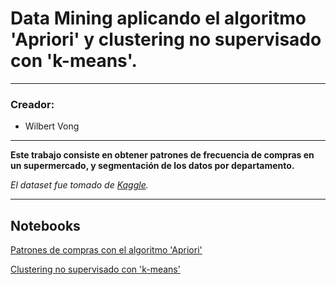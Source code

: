 # Data Mining aplicando el algoritmo 'Apriori' y clustering no supervisado con 'k-means'.

---

### Creador:
- Wilbert Vong

---

**Este trabajo consiste en obtener patrones de frecuencia de compras en un supermercado, y segmentación de los datos por departamento.**

*El dataset fue tomado de [Kaggle](https://www.kaggle.com/datasets/hunter0007/ecommerce-dataset-for-predictive-marketing-2023).*

---

## Notebooks

[Patrones de compras con el algoritmo 'Apriori'](https://colab.research.google.com/drive/1HU9Pfiey0P_gFSqGzk7NwkBN2wgTcf8J?usp=sharing)

[Clustering no supervisado con 'k-means'](https://colab.research.google.com/drive/1wZcWlbwfqtBLabGzNjXKYES0S1k3f0qW?usp=sharing)
